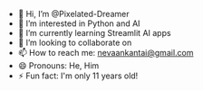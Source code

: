 - 👋 Hi, I’m @Pixelated-Dreamer
- 👀 I’m interested in Python and AI
- 🌱 I’m currently learning Streamlit AI apps
- 💞️ I’m looking to collaborate on 
- 📫 How to reach me: nevaankantai@gmail.com
- 😄 Pronouns: He, Him
- ⚡ Fun fact: I'm only 11 years old!

<!---
Pixelated-Dreamer/Pixelated-Dreamer is a ✨ special ✨ repository because its `README.md` (this file) appears on your GitHub profile.
You can click the Preview link to take a look at your changes.
--->
